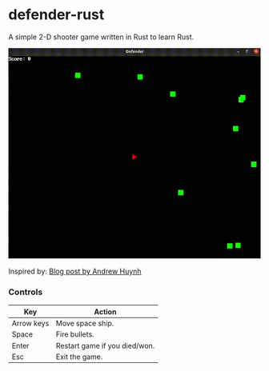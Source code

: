 # defender-rust
A simple 2-D shooter game written in Rust to learn Rust.

![Game Demo](defender-game.gif)

Inspired by: [Blog post by Andrew Huynh](https://a5huynh.github.io/posts/2018/adventures-in-rust/)

### Controls

Key         | Action
------------|--------------------------------
Arrow keys  | Move space ship.
Space       | Fire bullets.
Enter       | Restart game if you died/won.
Esc         | Exit the game.
